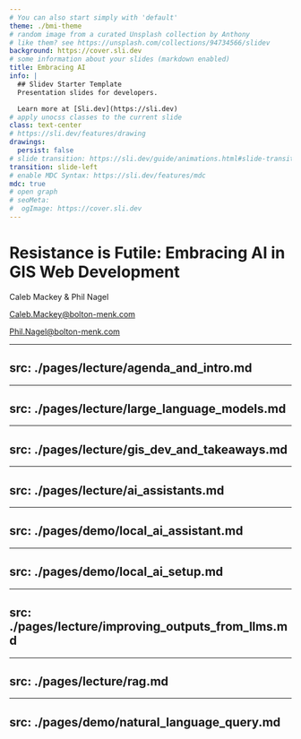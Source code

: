 ```yaml
---
# You can also start simply with 'default'
theme: ./bmi-theme
# random image from a curated Unsplash collection by Anthony
# like them? see https://unsplash.com/collections/94734566/slidev
background: https://cover.sli.dev
# some information about your slides (markdown enabled)
title: Embracing AI
info: |
  ## Slidev Starter Template
  Presentation slides for developers.

  Learn more at [Sli.dev](https://sli.dev)
# apply unocss classes to the current slide
class: text-center
# https://sli.dev/features/drawing
drawings:
  persist: false
# slide transition: https://sli.dev/guide/animations.html#slide-transitions
transition: slide-left
# enable MDC Syntax: https://sli.dev/features/mdc
mdc: true
# open graph
# seoMeta:
#  ogImage: https://cover.sli.dev
---
```


# Resistance is Futile: Embracing AI in GIS Web Development

Caleb Mackey & Phil Nagel


[Caleb.Mackey@bolton-menk.com](mailto:caleb.mackey@bolton-menk.com)

[Phil.Nagel@bolton-menk.com](mailto:phil.nagel@bolton-menk.com)


---
src: ./pages/lecture/agenda_and_intro.md
---

---
src: ./pages/lecture/large_language_models.md
---


---
src: ./pages/lecture/gis_dev_and_takeaways.md
---

---
src: ./pages/lecture/ai_assistants.md
---

---
src: ./pages/demo/local_ai_assistant.md
---

---
src: ./pages/demo/local_ai_setup.md
---

---
src: ./pages/lecture/improving_outputs_from_llms.md
---

---
src: ./pages/lecture/rag.md
---

---
src: ./pages/demo/natural_language_query.md
---

<Toc text-sm minDepth="1" maxDepth="2" />
